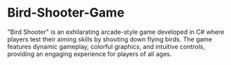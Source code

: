 # Bird-Shooter-Game
"Bird Shooter" is an exhilarating arcade-style game developed in C# where players test their aiming skills by shooting down flying birds. The game features dynamic gameplay, colorful graphics, and intuitive controls, providing an engaging experience for players of all ages.
